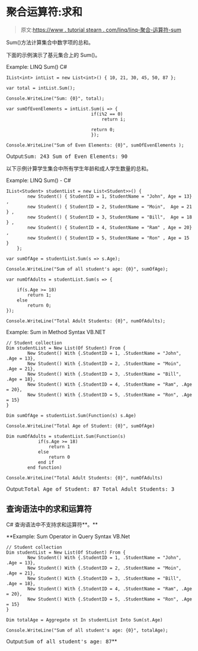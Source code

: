 # 聚合运算符:求和

> 原文:[https://www . tutorial stearn . com/linq/linq-聚合-运算符-sum](https://www.tutorialsteacher.com/linq/linq-aggregation-operator-sum)

Sum()方法计算集合中数字项的总和。

下面的示例演示了基元集合上的 Sum()。

Example: LINQ Sum() C#

```
IList<int> intList = new List<int>() { 10, 21, 30, 45, 50, 87 };

var total = intList.Sum();

Console.WriteLine("Sum: {0}", total);

var sumOfEvenElements = intList.Sum(i => {
			                    if(i%2 == 0)
				                    return i;

			                    return 0;
		                        });

Console.WriteLine("Sum of Even Elements: {0}", sumOfEvenElements );
```

Output:<samp>Sum: 243
Sum of Even Elements: 90</samp>

以下示例计算学生集合中所有学生年龄和成人学生数量的总和。

Example: LINQ Sum() - C#

```
IList<Student> studentList = new List<Student>>() { 
        new Student() { StudentID = 1, StudentName = "John", Age = 13} ,
        new Student() { StudentID = 2, StudentName = "Moin",  Age = 21 } ,
        new Student() { StudentID = 3, StudentName = "Bill",  Age = 18 } ,
        new Student() { StudentID = 4, StudentName = "Ram" , Age = 20} ,
        new Student() { StudentID = 5, StudentName = "Ron" , Age = 15 } 
    };

var sumOfAge = studentList.Sum(s => s.Age);

Console.WriteLine("Sum of all student's age: {0}", sumOfAge);

var numOfAdults = studentList.Sum(s => {

	if(s.Age >= 18)
	    return 1;
	else
	    return 0;
});

Console.WriteLine("Total Adult Students: {0}", numOfAdults);
```

Example: Sum in Method Syntax VB.NET

```
// Student collection
Dim studentList = New List(Of Student) From {
        New Student() With {.StudentID = 1, .StudentName = "John", .Age = 13},
        New Student() With {.StudentID = 2, .StudentName = "Moin", .Age = 21},
        New Student() With {.StudentID = 3, .StudentName = "Bill", .Age = 18},
        New Student() With {.StudentID = 4, .StudentName = "Ram", .Age = 20},
        New Student() With {.StudentID = 5, .StudentName = "Ron", .Age = 15}
}

Dim sumOfAge = studentList.Sum(Function(s) s.Age)

Console.WriteLine("Total Age of Student: {0}", sumOfAge)

Dim numOfAdults = studentList.Sum(Function(s) 
            if(s.Age >= 18)
                return 1
            else
                return 0
            end if
        end function)

Console.WriteLine("Total Adult Students: {0}", numOfAdults)
```

Output:<samp>Total Age of Student: 87
Total Adult Students: 3</samp>

## 查询语法中的求和运算符

C# 查询语法中不支持求和运算符**。**

**Example: Sum Operator in Query Syntax VB.Net

```
// Student collection
Dim studentList = New List(Of Student) From {
        New Student() With {.StudentID = 1, .StudentName = "John", .Age = 13},
        New Student() With {.StudentID = 2, .StudentName = "Moin", .Age = 21},
        New Student() With {.StudentID = 3, .StudentName = "Bill", .Age = 18},
        New Student() With {.StudentID = 4, .StudentName = "Ram", .Age = 20},
        New Student() With {.StudentID = 5, .StudentName = "Ron", .Age = 15}
}

Dim totalAge = Aggregate st In studentList Into Sum(st.Age)

Console.WriteLine("Sum of all student's age: {0}", totalAge);
```

Output:<samp>Sum of all student's age: 87</samp>**